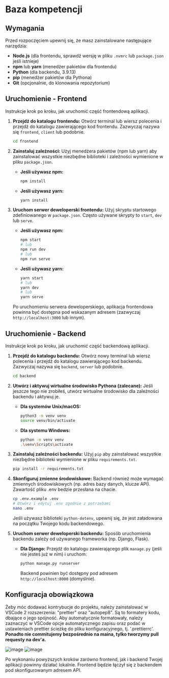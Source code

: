 # Baza kompetencji


## Wymagania

Przed rozpoczęciem upewnij się, że masz zainstalowane następujące narzędzia:

* **Node.js** (dla frontendu, sprawdź wersję w pliku `.nvmrc` lub `package.json` jeśli istnieje)
* **npm** lub **yarn** (menedżer pakietów dla frontendu)
* **Python** (dla backendu, 3.9.13)
* **pip** (menedżer pakietów dla Pythona)
* **Git** (opcjonalnie, do klonowania repozytorium)

## Uruchomienie - Frontend

Instrukcje krok po kroku, jak uruchomić część frontendową aplikacji.

1.  **Przejdź do katalogu frontendu:**
    Otwórz terminal lub wiersz polecenia i przejdź do katalogu zawierającego kod frontendu. Zazwyczaj nazywa się `frontend`, `client` lub podobnie.

    ```bash
    cd frontend
    ```

2.  **Zainstaluj zależności:**
    Użyj menedżera pakietów (npm lub yarn) aby zainstalować wszystkie niezbędne biblioteki i zależności wymienione w pliku `package.json`.

    * **Jeśli używasz npm:**
        ```bash
        npm install
        ```

    * **Jeśli używasz yarn:**
        ```bash
        yarn install
        ```

3.  **Uruchom serwer deweloperski frontendu:**
    Użyj skryptu startowego zdefiniowanego w `package.json`. Często używane skrypty to `start`, `dev` lub `serve`.

    * **Jeśli używasz npm:**
        ```bash
        npm start
        # lub
        npm run dev
        # lub
        npm run serve
        ```

    * **Jeśli używasz yarn:**
        ```bash
        yarn start
        # lub
        yarn dev
        # lub
        yarn serve
        ```

    Po uruchomieniu serwera deweloperskiego, aplikacja frontendowa powinna być dostępna pod wskazanym adresem (zazwyczaj `http://localhost:3000` lub innym).

## Uruchomienie - Backend

Instrukcje krok po kroku, jak uruchomić część backendową aplikacji.

1.  **Przejdź do katalogu backendu:**
    Otwórz nowy terminal lub wiersz polecenia i przejdź do katalogu zawierającego kod backendu. Zazwyczaj nazywa się `backend`, `server` lub podobnie.

    ```bash
    cd backend
    ```

2.  **Utwórz i aktywuj wirtualne środowisko Pythona (zalecane):**
    Jeśli jeszcze tego nie zrobiłeś, utwórz wirtualne środowisko dla zależności backendu i aktywuj je.

    * **Dla systemów Unix/macOS:**
        ```bash
        python3 -m venv venv
        source venv/bin/activate
        ```

    * **Dla systemu Windows:**
        ```bash
        python -m venv venv
        .\venv\Scripts\activate
        ```

3.  **Zainstaluj zależności backendu:**
    Użyj `pip` aby zainstalować wszystkie niezbędne biblioteki wymienione w pliku `requirements.txt`.

    ```bash
    pip install -r requirements.txt
    ```

4.  **Skonfiguruj zmienne środowiskowe:**
    Backend również może wymagać zmiennych środowiskowych (np. adres bazy danych, klucze API). Zawartość pliku .env bedzie przesłana na chacie.

    ```bash
    cp .env.example .env
    # Otwórz i edytuj .env zgodnie z potrzebami
    nano .env
    ```

    Jeśli używasz biblioteki `python-dotenv`, upewnij się, że jest załadowana na początku Twojego kodu backendowego.

5.  **Uruchom serwer deweloperski backendu:**
    Sposób uruchomienia backendu zależy od używanego frameworka (np. Django, Flask).

    * **Dla Django:**
        Przejdź do katalogu zawierającego plik `manage.py` (jeśli nie jesteś już w nim) i uruchom:
        ```bash
        python manage.py runserver
        ```
        Backend powinien być dostępny pod adresem `http://localhost:8000` (domyślnie).

## Konfiguracja obowiązkowa

Żeby móc dodawać kontrybucje do projektu, należy zainstalować w VSCode 2 rozszerzenia: "prettier" oraz "autopep8". Są to formatery kodu, dbające o jego spójność. Aby automatycznie formatowały, należy zaznaczyć w VSCode opcje automatycznego zapisu oraz podać w ustawieniach prettier ścieżkę do pliku konfiguracyjnego, tj. '.prettierrc'.
**Ponadto nie commitujemy bezpośrednio na maina, tylko tworzymy pull requesty na dev'a.**

![image](https://github.com/user-attachments/assets/c0437fce-4504-4758-bb76-e09c314e9176)
![image](https://github.com/user-attachments/assets/1834b36d-f8d9-4ddd-bc2b-64670904eaf5)


Po wykonaniu powyższych kroków zarówno frontend, jak i backend Twojej aplikacji powinny działać lokalnie. Frontend będzie łączył się z backendem pod skonfigurowanym adresem API.
